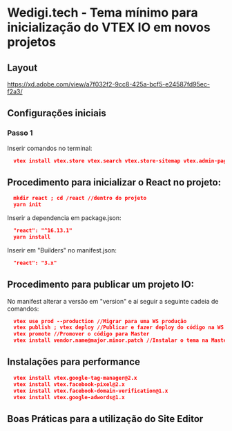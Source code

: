 # Wedigi.tech - Tema mínimo para inicialização do VTEX IO em novos projetos

## Layout
https://xd.adobe.com/view/a7f032f2-9cc8-425a-bcf5-e24587fd95ec-f2a3/

## Configurações iniciais

### Passo 1

Inserir comandos no terminal: 
```json
  vtex install vtex.store vtex.search vtex.store-sitemap vtex.admin-pages vtex.admin-search vtex.search-resolver@1.x
```

## Procedimento para inicializar o React no projeto:

```json
  mkdir react ; cd /react //dentro do projeto
  yarn init
```
Inserir a dependencia em package.json:
```json
  "react": "^16.13.1"
  yarn install
```
Inserir em "Builders" no manifest.json:
```json
  "react": "3.x"
```

## Procedimento para publicar um projeto IO:

No manifest alterar a versão em "version" e aí seguir a seguinte cadeia de comandos:
```json
  vtex use prod --production //Migrar para uma WS produção
  vtex publish ; vtex deploy //Publicar e fazer deploy do código na WS em produção
  vtex promote //Promover o código para Master
  vtex install vendor.name@major.minor.patch //Instalar o tema na Master por ex: hunterfan.hunterfan-theme@1.0.0
```

## Instalações para performance

```json
  vtex install vtex.google-tag-manager@2.x
  vtex install vtex.facebook-pixel@2.x
  vtex install vtex.facebook-domain-verification@1.x
  vtex install vtex.google-adwords@1.x
```

## Boas Práticas para a utilização do Site Editor